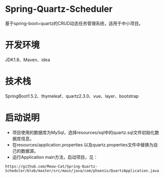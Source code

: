 # Spring-Quartz-Scheduler
基于spring-boot+quartz的CRUD动态任务管理系统，适用于中小项目。
# 开发环境
JDK1.8、Maven、idea
# 技术栈
SpringBoot1.5.2、thymeleaf、quartz2.3.0、vue、layer、bootstrap
# 启动说明
- 项目使用的数据库为MySql，选择resources/sql中的quartz.sql文件初始化数据库信息。
- 在resources/application.properties 以及quartz.properties文件中替换为自己的数据源。
- 运行Application main方法，启动项目，见：
```
https://github.com/Meow-Cat/Spring-Quartz-Scheduler/blob/master/src/main/java/com/phoenix/QuartzApplication.java
```
